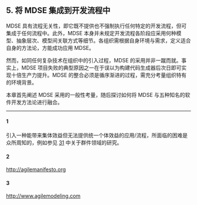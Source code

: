 ## 5. 将 MDSE 集成到开发流程中
MDSE 具有流程无关性，即它既不提供也不强制执行任何特定的开发流程，但可集成于任何流程中。此外，MDSE 本身并未规定开发流程各阶段应采用何种模型、抽象层次、模型间关联方式等细节。各组织需根据自身环境与需求，定义适合自身的方法论，方能成功应用 MDSE。

然而，如同任何复杂技术在组织中的引入过程，MDSE 的采用并非一蹴而就。事实上，MDSE 项目失败的典型原因之一在于误以为构建代码生成器后次日即可实现十倍生产力提升。MDSE 的整合必须是循序渐进的过程，需充分考量组织特有的环境背景。

本章首先阐述 MDSE 采用的一般性考量，随后探讨如何将 MDSE 与五种知名的软件开发方法论进行融合。

---
#### 1
引入一种能带来集体效益但无法提供统一个体效益的应用/流程，所面临的困难是众所周知的，例如参见 [31](../bibliography.md#31) 中关于群件领域的研究。

#### 2
http://agilemanifesto.org

#### 3
http://www.agilemodeling.com
